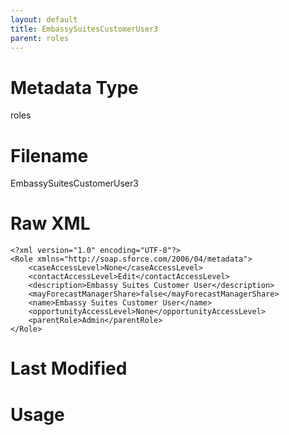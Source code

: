```yaml
---
layout: default
title: EmbassySuitesCustomerUser3
parent: roles
---
```

# Metadata Type
roles


# Filename 
EmbassySuitesCustomerUser3


# Raw XML
```
<?xml version="1.0" encoding="UTF-8"?>
<Role xmlns="http://soap.sforce.com/2006/04/metadata">
    <caseAccessLevel>None</caseAccessLevel>
    <contactAccessLevel>Edit</contactAccessLevel>
    <description>Embassy Suites Customer User</description>
    <mayForecastManagerShare>false</mayForecastManagerShare>
    <name>Embassy Suites Customer User</name>
    <opportunityAccessLevel>None</opportunityAccessLevel>
    <parentRole>Admin</parentRole>
</Role>
```


# Last Modified


# Usage
